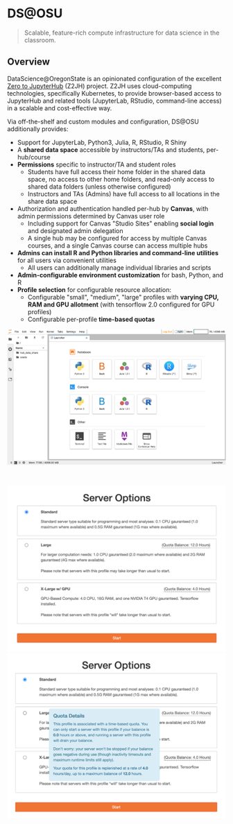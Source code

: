 # DS@OSU

> Scalable, feature-rich compute infrastructure for data science in the classroom.

<!-- panels:start -->
<!-- div:title-panel -->

## Overview

DataScience@OregonState is an opinionated configuration of
the excellent [Zero to JupyterHub](https://zero-to-jupyterhub.readthedocs.io/en/stable/) (Z2JH) project.
Z2JH uses cloud-computing technologies, specifically Kubernetes, to provide browser-based access
to JupyterHub and related tools (JupyterLab, RStudio, command-line access) in a scalable and cost-effective way.


<!-- div:left-panel -->

Via off-the-shelf and custom modules and configuration, DS@OSU additionally provides:

* Support for JupyterLab, Python3, Julia, R, RStudio, R Shiny
* A **shared data space** accessible by instructors/TAs and students, per-hub/course
* **Permissions** specific to instructor/TA and student roles
  * Students have full access their home folder in the shared data space, no access to other home folders, and read-only access to shared data folders (unless otherwise configured)
  * Instructors and TAs (Admins) have full access to all locations in the share data space
* Authorization and authentication handled per-hub by **Canvas**, with admin permissions determined by Canvas user role
  * Including support for Canvas "Studio Sites" enabling **social login** and designated admin delegation
  * A single hub may be configured for access by multiple Canvas courses, and a single Canvas course can access multiple hubs
* **Admins can install R and Python libraries and command-line utilities** for all users via convenient utilities
  * All users can additionally manage individual libraries and scripts
* **Admin-configurable environment customization** for bash, Python, and R
* **Profile selection** for configurable resource allocation:
  * Configurable "small", "medium", "large" profiles with **varying CPU, RAM and GPU allotment** (with tensorflow 2.0 configured for GPU profiles)
  * Configurable per-profile **time-based quotas**

<!-- div:right-panel -->

![](media/dshub_main.png ':size=90%')

<br />

![](media/dshub_profiles.png ':size=45%')
![](media/dshub_profiles_popup.png ':size=45%')

<!-- panels:end -->
